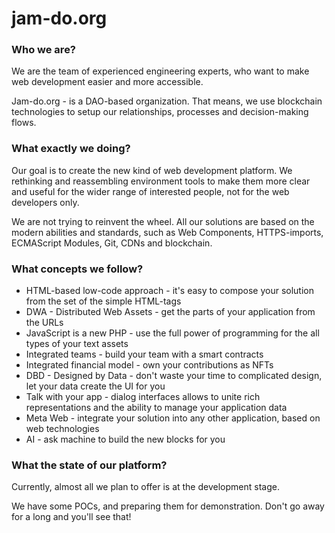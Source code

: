 # jam-do.org

### Who we are?
We are the team of experienced engineering experts, who want to make web development easier and more accessible. 

Jam-do.org - is a DAO-based organization. That means, we use blockchain technologies to setup our relationships, processes and decision-making flows.

### What exactly we doing?
Our goal is to create the new kind of web development platform. We rethinking and reassembling environment tools to make them more clear and useful for the wider range of interested people, not for the web developers only.

We are not trying to reinvent the wheel. All our solutions are based on the modern abilities and standards, such as Web Components, HTTPS-imports, ECMAScript Modules, Git, CDNs and blockchain.
### What concepts we follow?

- HTML-based low-code approach - it's easy to compose your solution from the set of the simple HTML-tags
- DWA - Distributed Web Assets - get the parts of your application from the URLs
- JavaScript is a new PHP - use the full power of programming for the all types of your text assets 
- Integrated teams - build your team with a smart contracts 
- Integrated financial model - own your contributions as NFTs
- DBD - Designed by Data - don't waste your time to complicated design, let your data create the UI for you
- Talk with your app - dialog interfaces allows to unite rich representations and the ability to manage your application data
- Meta Web - integrate your solution into any other application, based on web technologies
- AI - ask machine to build the new blocks for you

### What the state of our platform?
Currently, almost all we plan to offer is at the development stage. 

We have some POCs, and preparing them for demonstration. Don't go away for a long and you'll see that!
